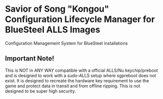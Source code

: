 # Savior of Song "Kongou" Configuration Lifecycle Manager for BlueSteel ALLS Images
Configuration Management System for BlueSteel installations

## Important Note!
This is NOT in ANY WAY compatible with a official ALLS/Nu keychip/preboot and is designed to work with a sudo-ALLS setup where sgpreboot does not exist. It is designed to recreate the hardware key requirement to use the game and protect data in transit and from offline ripping. This is not designed to be super high security.

